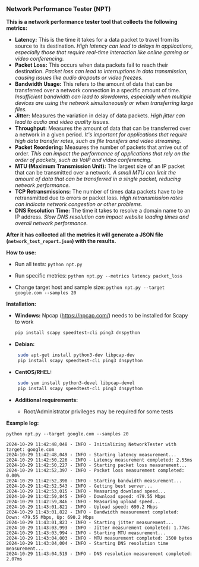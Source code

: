 
### **Network Performance Tester (NPT)**

**This is a network performance tester tool that collects the following metrics:**

 - **Latency:** This is the time it takes for a data packet to travel from its source to its destination. *High latency can lead to delays in applications, especially those that require real-time interaction like online gaming or video conferencing.*
 - **Packet Loss:** This occurs when data packets fail to reach their destination. *Packet loss can lead to interruptions in data
   transmission, causing issues like audio dropouts or video freezes.*
 - **Bandwidth Usage:** This refers to the amount of data that can be transferred over a network connection in a specific amount of time.  *Insufficient bandwidth can lead to slowdowns, especially when multiple devices are using the network simultaneously or when transferring large files.*
 - **Jitter:** Measures the variation in delay of data packets. *High jitter can lead to audio and video quality issues.*
 - **Throughput:** Measures the amount of data that can be transferred over a network in a given period. *It's important for applications that require high data transfer rates, such as file transfers and video streaming.*
 - **Packet Reordering:** Measures the number of packets that arrive out of order. *This can impact the performance of applications that rely on the order of packets, such as VoIP and video conferencing.*
 - **MTU (Maximum Transmission Unit):** The largest size of an IP packet that can be transmitted over a network. *A small MTU can limit the amount of data that can be transferred in a single packet, reducing network performance.*
 - **TCP Retransmissions:** The number of times data packets have to be retransmitted due to errors or packet loss. *High retransmission rates can indicate network congestion or other problems.*
 - **DNS Resolution Time:** The time it takes to resolve a domain name to an IP address. *Slow DNS resolution can impact website loading times and overall network performance.*

**After it has collected all the metrics it will generate a JSON file (`network_test_report.json`) with the results.**

**How to use:**
 - Run all tests: `python npt.py`

 - Run specific metrics: `python npt.py --metrics latency packet_loss`

 - Change target host and sample size: `python npt.py --target google.com --samples 20`

**Installation:**

 - **Windows:** 
 Npcap (https://npcap.com/) needs to be installed for Scapy to work

   ```bash
   pip install scapy speedtest-cli ping3 dnspython
   ```

 - **Debian:**

   ```bash
    sudo apt-get install python3-dev libpcap-dev
    pip install scapy speedtest-cli ping3 dnspython
   ```

 - **CentOS/RHEL:**

   ```bash
    sudo yum install python3-devel libpcap-devel
    pip install scapy speedtest-cli ping3 dnspython
   ```

 - **Additional requirements:**
   - Root/Administrator privileges may be required for some tests

**Example log:**


    python npt.py --target google.com --samples 20

    2024-10-29 11:42:48,048 - INFO - Initializing NetworkTester with target: google.com
    2024-10-29 11:42:48,049 - INFO - Starting latency measurement...
    2024-10-29 11:42:50,226 - INFO - Latency measurement completed: 2.55ms
    2024-10-29 11:42:50,227 - INFO - Starting packet loss measurement...
    2024-10-29 11:42:52,397 - INFO - Packet loss measurement completed: 0.00%
    2024-10-29 11:42:52,398 - INFO - Starting bandwidth measurement...
    2024-10-29 11:42:52,543 - INFO - Getting best server...
    2024-10-29 11:42:53,015 - INFO - Measuring download speed...
    2024-10-29 11:42:59,845 - INFO - Download speed: 479.55 Mbps
    2024-10-29 11:42:59,846 - INFO - Measuring upload speed...
    2024-10-29 11:43:01,821 - INFO - Upload speed: 690.2 Mbps
    2024-10-29 11:43:01,822 - INFO - Bandwidth measurement completed: Down: 479.55 Mbps, Up: 690.2 Mbps
    2024-10-29 11:43:01,823 - INFO - Starting jitter measurement...
    2024-10-29 11:43:03,993 - INFO - Jitter measurement completed: 1.77ms
    2024-10-29 11:43:03,994 - INFO - Starting MTU measurement...
    2024-10-29 11:43:04,003 - INFO - MTU measurement completed: 1500 bytes
    2024-10-29 11:43:04,004 - INFO - Starting DNS resolution time measurement...
    2024-10-29 11:43:04,519 - INFO - DNS resolution measurement completed: 2.07ms
